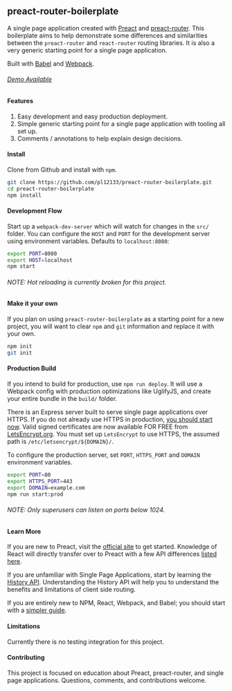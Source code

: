 ## preact-router-boilerplate

A single page application created with [Preact](https://github.com/developit/preact) and [preact-router](https://github.com/developit/preact-router). This boilerplate aims to help demonstrate some differences and similarities between the `preact-router` and `react-router` routing libraries. It is also a very generic starting point for a single page application.

Built with [Babel](https://github.com/babel/babel) and [Webpack](https://github.com/webpack/webpack).

###### [Demo Available](https://pl12133.github.io/preact-router-boilerplate/)

#### Features

  1. Easy development and easy production deployment.
  2. Simple generic starting point for a single page application with tooling all set up.
  3. Comments / annotations to help explain design decisions.

#### Install

Clone from Github and install with `npm`.

```sh
git clone https://github.com/pl12133/preact-router-boilerplate.git
cd preact-router-boilerplate
npm install
```

#### Development Flow

Start up a `webpack-dev-server` which will watch for changes in the `src/` folder. You can configure the `HOST` and `PORT` for the development server using environment variables. Defaults to `localhost:8080`:

```sh
export PORT=8080
export HOST=localhost
npm start
```
###### NOTE: Hot reloading is currently broken for this project.

#### Make it your own

If you plan on using `preact-router-boilerplate` as a starting point for a new project, you will want to clear `npm` and `git` information and replace it with your own.

```sh
npm init
git init
```

#### Production Build

If you intend to build for production, use `npm run deploy`. It will use a Webpack config with production optimizations like UglifyJS, and create your entire bundle in the `build/` folder.

There is an Express server built to serve single page applications over HTTPS. If you do not already use HTTPS in production, [you should start now](https://developers.google.com/web/fundamentals/security/encrypt-in-transit/why-https?hl=en). Valid signed certificates are now available FOR FREE from [LetsEncrypt.org](https://letsencrypt.org). You must set up `LetsEncrypt` to use HTTPS, the assumed path is `/etc/letsencrypt/${DOMAIN}/`.

To configure the production server, set `PORT`, `HTTPS_PORT` and `DOMAIN` environment variables.

```sh
export PORT=80
export HTTPS_PORT=443
export DOMAIN=example.com
npm run start:prod
```
###### NOTE: Only superusers can listen on ports below 1024.

#### Learn More

If you are new to Preact, visit the [official site](https://preactjs.com/) to get started. Knowledge of React will directly transfer over to Preact with a few API differences [listed here](https://preactjs.com/guide/differences-to-react).

If you are unfamiliar with Single Page Applications, start by learning the [History API](https://developer.mozilla.org/en-US/docs/Web/API/History_API). Understanding the History API will help you to understand the benefits and limitations of client side routing.

If you are entirely new to NPM, React, Webpack, and Babel; you should start with a [simpler guide](https://github.com/petehunt/react-howto).

#### Limitations

Currently there is no testing integration for this project.

#### Contributing

This project is focused on education about Preact, preact-router, and single page applications. Questions, comments, and contributions welcome.
